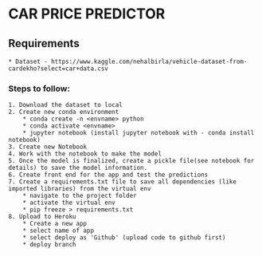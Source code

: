 # CAR PRICE PREDICTOR

## Requirements
	* Dataset - https://www.kaggle.com/nehalbirla/vehicle-dataset-from-cardekho?select=car+data.csv

### Steps to follow:
	1. Download the dataset to local
	2. Create new conda environment
		* conda create -n <envname> python
		* conda activate <envname>
		* jupyter notebook (install jupyter notebook with - conda install notebook)
	3. Create new Notebook
	4. Work with the notebook to make the model
	5. Once the model is finalized, create a pickle file(see notebook for details) to save the model information.
	6. Create front end for the app and test the predictions
	7. Create a requirements.txt file to save all dependencies (like imported libraries) from the virtual env
		* navigate to the project folder
		* activate the virtual env
		* pip freeze > requirements.txt
	8. Upload to Heroku
		* Create a new app
		* select name of app
		* select deploy as 'Github' (upload code to github first)
		* deploy branch